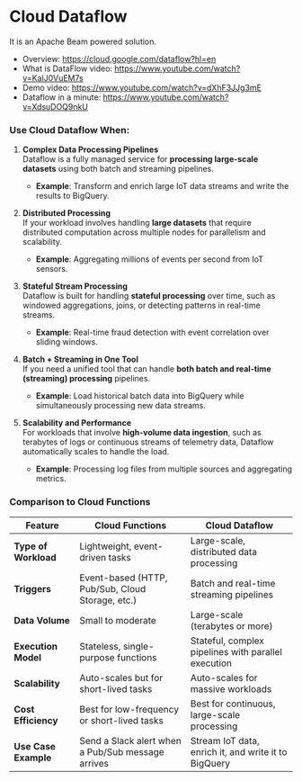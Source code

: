 # Cloud Dataflow

It is an Apache Beam powered solution.

- Overview: https://cloud.google.com/dataflow?hl=en
- What is DataFlow video: https://www.youtube.com/watch?v=KalJ0VuEM7s
- Demo video: https://www.youtube.com/watch?v=dXhF3JJg3mE
- Dataflow in a minute: https://www.youtube.com/watch?v=XdsuDOQ9nkU


### **Use Cloud Dataflow When:**
1. **Complex Data Processing Pipelines**  
   Dataflow is a fully managed service for **processing large-scale datasets** using both batch and streaming pipelines.  
   - **Example**: Transform and enrich large IoT data streams and write the results to BigQuery.

2. **Distributed Processing**  
   If your workload involves handling **large datasets** that require distributed computation across multiple nodes for parallelism and scalability.  
   - **Example**: Aggregating millions of events per second from IoT sensors.

3. **Stateful Stream Processing**  
   Dataflow is built for handling **stateful processing** over time, such as windowed aggregations, joins, or detecting patterns in real-time streams.  
   - **Example**: Real-time fraud detection with event correlation over sliding windows.

4. **Batch + Streaming in One Tool**  
   If you need a unified tool that can handle **both batch and real-time (streaming) processing** pipelines.  
   - **Example**: Load historical batch data into BigQuery while simultaneously processing new data streams.

5. **Scalability and Performance**  
   For workloads that involve **high-volume data ingestion**, such as terabytes of logs or continuous streams of telemetry data, Dataflow automatically scales to handle the load.  
   - **Example**: Processing log files from multiple sources and aggregating metrics.


### Comparison to Cloud Functions

| **Feature**                  | **Cloud Functions**                                 | **Cloud Dataflow**                                      |
|------------------------------|----------------------------------------------------|-------------------------------------------------------|
| **Type of Workload**          | Lightweight, event-driven tasks                   | Large-scale, distributed data processing              |
| **Triggers**                  | Event-based (HTTP, Pub/Sub, Cloud Storage, etc.)  | Batch and real-time streaming pipelines               |
| **Data Volume**               | Small to moderate                                 | Large-scale (terabytes or more)                      |
| **Execution Model**           | Stateless, single-purpose functions               | Stateful, complex pipelines with parallel execution   |
| **Scalability**               | Auto-scales but for short-lived tasks             | Auto-scales for massive workloads                    |
| **Cost Efficiency**           | Best for low-frequency or short-lived tasks       | Best for continuous, large-scale processing           |
| **Use Case Example**          | Send a Slack alert when a Pub/Sub message arrives | Stream IoT data, enrich it, and write it to BigQuery  |
